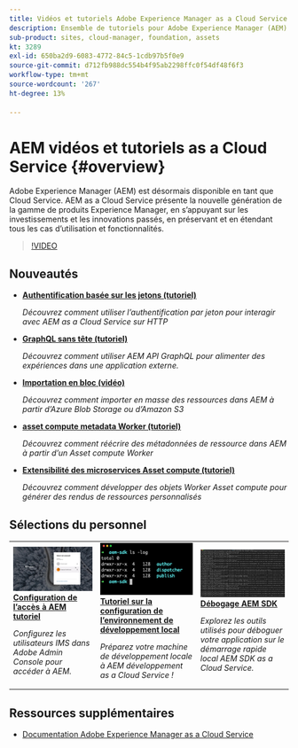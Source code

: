 ```yaml
---
title: Vidéos et tutoriels Adobe Experience Manager as a Cloud Service
description: Ensemble de tutoriels pour Adobe Experience Manager (AEM) as a Cloud Service
sub-product: sites, cloud-manager, foundation, assets
kt: 3289
exl-id: 650ba2d9-6083-4772-84c5-1cdb97b5f0e9
source-git-commit: d712fb988dc554b4f95ab2298ffc0f54df48f6f3
workflow-type: tm+mt
source-wordcount: '267'
ht-degree: 13%

---
```


# AEM vidéos et tutoriels as a Cloud Service {#overview}

Adobe Experience Manager (AEM) est désormais disponible en tant que Cloud Service. AEM as a Cloud Service présente la nouvelle génération de la gamme de produits Experience Manager, en s’appuyant sur les investissements et les innovations passés, en préservant et en étendant tous les cas d’utilisation et fonctionnalités.

>[!VIDEO](https://video.tv.adobe.com/v/31085/?quality=12&learn=on)

<div id="whats-new-section">

## Nouveautés

* **[Authentification basée sur les jetons (tutoriel)](https://experienceleague.adobe.com/docs/experience-manager-learn/getting-started-with-aem-headless/authentication/overview.html)**

   *Découvrez comment utiliser l’authentification par jeton pour interagir avec AEM as a Cloud Service sur HTTP*

* **[GraphQL sans tête (tutoriel)](https://experienceleague.adobe.com/docs/experience-manager-learn/getting-started-with-aem-headless/graphql/overview.html?lang=fr)**

   *Découvrez comment utiliser AEM API GraphQL pour alimenter des expériences dans une application externe.*

* **[Importation en bloc (vidéo)](./migration/bulk-import.md)**

   *Découvrez comment importer en masse des ressources dans AEM à partir d’Azure Blob Storage ou d’Amazon S3*

* **[asset compute metadata Worker (tutoriel)](./asset-compute/advanced/metadata.md)**

   *Découvrez comment réécrire des métadonnées de ressource dans AEM à partir d’un Asset compute Worker*

* **[Extensibilité des microservices Asset compute (tutoriel)](./asset-compute/overview.md)**

   *Découvrez comment développer des objets Worker Asset compute pour générer des rendus de ressources personnalisés*

</div>

<div id="recs-overview-body-1"></div>
<div id="recs-overview-body-2"></div>
<div id="recs-overview-body-3"></div>
<div id="recs-overview-body-4"></div>
<div id="recs-overview-body-5"></div>
<div id="recs-overview-body-6"></div>

<div id="staff-picks-section">

## Sélections du personnel

<table>
   <td>
      <a href="./accessing/overview.md">
      <img alt="Configuration de l’accès à AEM as a Cloud Service" src="./assets/overview/staff-pick__accessing.png"/>
      </a>
      <div>
         <a href="./accessing/overview.md">
         <strong>Configuration de l’accès à AEM tutoriel</strong>
         </a>
      </div>
      <p>
         <em>Configurez les utilisateurs IMS dans Adobe Admin Console pour accéder à AEM.</em>
      <p>
   </td>   
   <td>
      <a href="./local-development-environment/overview.md">
      <img alt="Tutoriel sur la configuration de l’environnement de développement local" src="./assets/overview/staff-pick__local-development-environment-set-up.png"/>
      </a>
      <div>
         <a href="./local-development-environment/overview.md">
         <strong>Tutoriel sur la configuration de l’environnement de développement local</strong>
         </a>
      </div>
      <p>
         <em>Préparez votre machine de développement locale à AEM développement as a Cloud Service !</em>
      <p>
   </td>   
   <td>
      <a href="./debugging/aem-sdk-local-quickstart/overview.md">
      <img alt="Débogage AEM démarrage rapide local du SDK" src="./assets/overview/staff-pick__debugging.png"/>
      </a>
      <div>
         <a href="./debugging/aem-sdk-local-quickstart/overview.md">
         <strong>Débogage AEM SDK</strong>
         </a>
      </div>
      <p>
         <em>Explorez les outils utilisés pour déboguer votre application sur le démarrage rapide local AEM SDK as a Cloud Service.</em>
      <p>
   </td>
</table>

</div>

## Ressources supplémentaires

* [Documentation Adobe Experience Manager as a Cloud Service](https://experienceleague.adobe.com/docs/experience-manager-cloud-service/landing/home.html?lang=fr)
